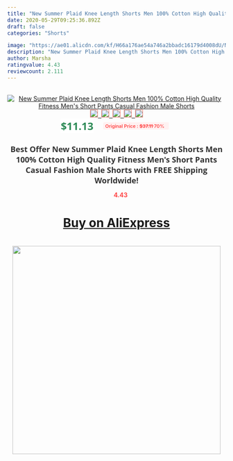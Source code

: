 ```yaml
---
title: "New Summer Plaid Knee Length Shorts Men 100% Cotton High Quality Fitness Men's Short Pants Casual Fashion Male Shorts"
date: 2020-05-29T09:25:36.892Z
draft: false
categories: "Shorts"

image: "https://ae01.alicdn.com/kf/H66a176ae54a746a2bbadc16179d4008dU/New-Summer-Plaid-Knee-Length-Shorts-Men-100-Cotton-High-Quality-Fitness-Men-s-Short-Pants.jpg"
description: "New Summer Plaid Knee Length Shorts Men 100% Cotton High Quality Fitness Men's Short Pants Casual Fashion Male Shorts"
author: Marsha
ratingvalue: 4.43
reviewcount: 2.111
---
```

<br>
<div style="text-align: center;">
<a href="https://s.click.aliexpress.com/e/_A9mGC5" target="_blank" rel="nofollow noopener noreferrer"><img alt="New Summer Plaid Knee Length Shorts Men 100% Cotton High Quality Fitness Men's Short Pants Casual Fashion Male Shorts" class="magnifier-image" src="https://ae01.alicdn.com/kf/H66a176ae54a746a2bbadc16179d4008dU/New-Summer-Plaid-Knee-Length-Shorts-Men-100-Cotton-High-Quality-Fitness-Men-s-Short-Pants.jpg_640x640.jpg">
<br>
<img style="border:1px solid salmon" src="https://ae01.alicdn.com/kf/H66a176ae54a746a2bbadc16179d4008dU/New-Summer-Plaid-Knee-Length-Shorts-Men-100-Cotton-High-Quality-Fitness-Men-s-Short-Pants.jpg_120x120.jpg">&nbsp;&nbsp;<img style="border:1px solid salmon" src="https://ae01.alicdn.com/kf/Hc2f25c6c96e6448ab723332e9882f973j/New-Summer-Plaid-Knee-Length-Shorts-Men-100-Cotton-High-Quality-Fitness-Men-s-Short-Pants.jpg_120x120.jpg">&nbsp;&nbsp;<img style="border:1px solid salmon" src="https://ae01.alicdn.com/kf/H7379e15156744b0ca5d1cf19d1986835b/New-Summer-Plaid-Knee-Length-Shorts-Men-100-Cotton-High-Quality-Fitness-Men-s-Short-Pants.jpg_120x120.jpg">&nbsp;&nbsp;<img style="border:1px solid salmon" src="https://ae01.alicdn.com/kf/Hc888243f736445fe8b8d1e3a416131df6/New-Summer-Plaid-Knee-Length-Shorts-Men-100-Cotton-High-Quality-Fitness-Men-s-Short-Pants.jpg_120x120.jpg">&nbsp;&nbsp;<img style="border:1px solid salmon" src="https://ae01.alicdn.com/kf/Hf164fd0d5649408ab627d591e2ef665cq/New-Summer-Plaid-Knee-Length-Shorts-Men-100-Cotton-High-Quality-Fitness-Men-s-Short-Pants.jpg_120x120.jpg"></a></div><br0>
<div style="text-align: center;"><span style="background-color: white; border: 0px; box-sizing: border-box; color: seagreen; display: inline-block; font-family: &quot;open sans&quot; , &quot;arial&quot; , &quot;helvetica&quot; , sans-serif , &quot;heiti&quot;; font-size: 24px; font-stretch: inherit; font-weight: 700; line-height: inherit; margin: 0px 10px 0px 0px; padding: 0px; vertical-align: middle;">$11.13 </span>
<span style="background: rgb(255 , 241 , 241); border-radius: 3px; border: 0px; box-sizing: border-box; color: #ff4747; display: inline-block; font-family: inherit; font-size: 12px; font-stretch: inherit; font-style: inherit; font-variant: inherit; font-weight: 600; line-height: inherit; margin: 0px; padding: 2px 5px; transform: scale(0.9); vertical-align: middle;">Original Price : <b style="text-decoration: line-through;">$37.11 </b> 70%&nbsp;&nbsp;</span></div>
<h1 style="color: #333333; display: inline-block; font-family: &quot;open sans&quot; , &quot;arial&quot; , &quot;helvetica&quot; , sans-serif , &quot;heiti&quot;; font-size: 18px; font-stretch: inherit; font-weight: 700; text-align: center;">Best Offer New Summer Plaid Knee Length Shorts Men 100% Cotton High Quality Fitness Men's Short Pants Casual Fashion Male Shorts with FREE Shipping Worldwide!</h1>
<div style="color: #ff4747; text-align: center;">
<img src="https://4.bp.blogspot.com/-M0ZcTcb-5uY/XleCXlxnR4I/AAAAAAAAAEc/OrjgMkXV1oMQFaCRZj5HQwOCBcu3w1FegCPcBGAYYCw/s1600/star.png" style="height: 15px;">&nbsp;<b>4.43</b></div>
<div class="button_cont" align="center"><a class="buynow_a" href="https://s.click.aliexpress.com/e/_A9mGC5" target="_blank" rel="nofollow noopener noreferrer"><H1>Buy on AliExpress</H1></a></div><br>
<div class="separator" style="clear: both; text-align: center;">
<img src="https://lh3.googleusercontent.com/-pTy5HemUv9M/XlePHvY0dAI/AAAAAAAAAE4/0nX5iRUoIWY8eMW9Dpxeirr157OZliDIgCLcBGAsYHQ/s1600/badge.gif" width="480">
</div>
